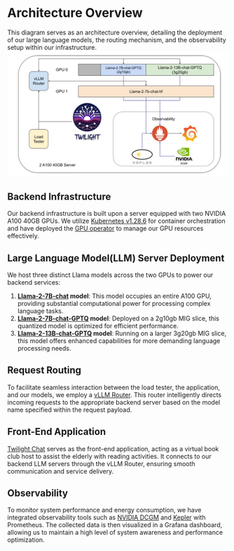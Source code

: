 # Architecture Overview
This diagram serves as an architecture overview, detailing the deployment of our large language models, the routing mechanism, and the observability setup within our infrastructure.
![System Diagram](../imgs/sys_diagram.jpg)

## Backend Infrastructure
Our backend infrastructure is built upon a server equipped with two NVIDIA A100 40GB GPUs. We utilize [Kubernetes v1.28.6](https://v1-28.docs.kubernetes.io/docs/setup/production-environment/tools/kubeadm/create-cluster-kubeadm/) for container orchestration and have deployed the [GPU operator](https://docs.nvidia.com/datacenter/cloud-native/gpu-operator/23.9.1/getting-started.html) to manage our GPU resources effectively.

## Large Language Model(LLM) Server Deployment
We host three distinct Llama models across the two GPUs to power our backend services:
1. **[Llama-2-7B-chat](https://huggingface.co/meta-llama/Llama-2-7b-chat-hf) model**: This model occupies an entire A100 GPU, providing substantial computational power for processing complex language tasks.
2. **[Llama-2-7B-chat-GPTQ](https://huggingface.co/TheBloke/Llama-2-7B-Chat-GPTQ) model**: Deployed on a 2g10gb MIG slice, this quantized model is optimized for efficient performance.
3. **[Llama-2-13B-chat-GPTQ](https://huggingface.co/TheBloke/Llama-2-13B-chat-GPTQ) model**: Running on a larger 3g20gb MIG slice, this model offers enhanced capabilities for more demanding language processing needs.

## Request Routing
To facilitate seamless interaction between the load tester, the application, and our models, we employ a [vLLM Router](https://github.com/LLM-inference-router/vllm-router.git). This router intelligently directs incoming requests to the appropriate backend server based on the model name specified within the request payload.

## Front-End Application
[Twilight Chat](https://github.com/Twilight-Tales/Twilight-Chat) serves as the front-end application, acting as a virtual book club host to assist the elderly with reading activities. It connects to our backend LLM servers through the vLLM Router, ensuring smooth communication and service delivery.

## Observability
To monitor system performance and energy consumption, we have integrated observability tools such as [NVIDIA DCGM](https://github.com/NVIDIA/dcgm-exporter) and [Kepler](https://github.com/sustainable-computing-io/kepler) with Prometheus. The collected data is then visualized in a Grafana dashboard, allowing us to maintain a high level of system awareness and performance optimization.

